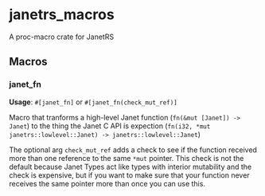 # janetrs_macros

A proc-macro crate for JanetRS

## Macros

### janet_fn
**Usage**: `#[janet_fn]` or `#[janet_fn(check_mut_ref)]`

Macro that tranforms a high-level Janet function (`fn(&mut [Janet]) -> Janet`)
to the thing the Janet C API is expection (`fn(i32, *mut janetrs::lowlevel::Janet) -> janetrs::lowlevel::Janet`)

The optional arg `check_mut_ref` adds a check to see if the function received more
than one reference to the same `*mut` pointer. This check is not the default because Janet
Types act like types with interior mutability and the check is expensive, but if you
want to make sure that your function never receives the same pointer more than once you
can use this.